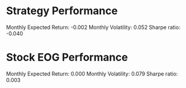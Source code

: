 # Strategy Performance
Monthly Expected Return: -0.002
Monthly Volatility: 0.052
Sharpe ratio: -0.040
# Stock EOG Performance
Monthly Expected Return: 0.000
Monthly Volatility: 0.079
Sharpe ratio: 0.003

